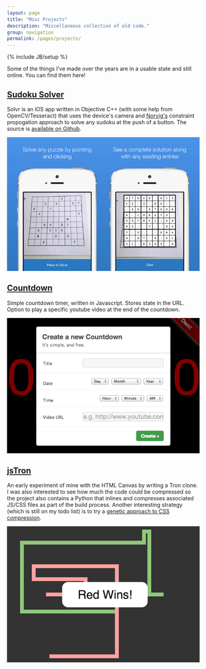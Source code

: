 ```yaml
---
layout: page
title: "Misc Projects"
description: "Miscellaneous collection of old code."
group: navigation
permalink: /pages/projects/
---
```

{% include JB/setup %}

Some of the things I've made over the years are in a usable state and still online. You can find them here!

## [Sudoku Solver](https://itunes.apple.com/US/app/id963980466?mt=8)

Solvr is an iOS app written in Objective C++ (with some help from OpenCV/Tesseract) that uses the device's camera and [Norvig's](http://norvig.com/sudoku.html) constraint propogation approach to solve any sudoku at the push of a button. The source is [available on Github](https://github.com/cdlewis/Solvr).

[![Solvr](solvr.jpg)](https://itunes.apple.com/US/app/id963980466?mt=8)

## [Countdown](http://chrislewis.com.au/Countdown)
Simple countdown timer, written in Javascript. Stores state in the URL. Option to play a specific youtube video at the end of the countdown.

[![Countdown](countdown.png)](http://chrislewis.com.au/Countdown)

## [jsTron](http://chrislewis.com.au/jsTron)
An early experiment of mine with the HTML Canvas by writing a Tron clone. I was also interested to see how much the code could be compressed so the project also contains a Python that inlines and compresses associated JS/CSS files as part of the build process. Another interesting strategy (which is still on my todo list) is to try a [genetic approach to CSS compression](http://friggeri.net/blog/a-genetic-approach-to-css-compression/).

[![jsTron](tron.png)](http://chrislewis.com.au/jsTron)
